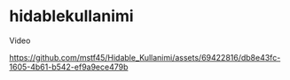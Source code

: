 # hidablekullanimi

Video


https://github.com/mstf45/Hidable_Kullanimi/assets/69422816/db8e43fc-1605-4b61-b542-ef9a9ece479b

